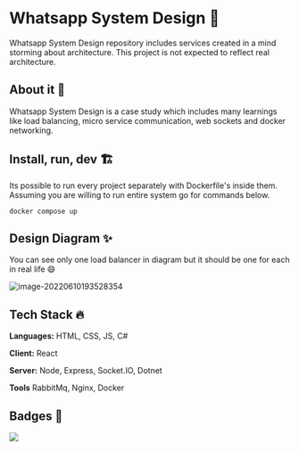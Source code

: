 # Whatsapp System Design 🎉

Whatsapp System Design repository includes services created in a mind storming about architecture. This project is not expected to reflect real architecture.

## About it 📝

Whatsapp System Design is a case study which includes many learnings like load balancing, micro service communication, web sockets and docker networking. 

## Install, run, dev 🏗️

Its possible to run every project separately with Dockerfile's inside them. Assuming you are willing to run entire system go for commands below.

``` 
docker compose up
```

## Design Diagram ✨

You can see only one load balancer in diagram but it should be one for each in real life :smile:	

![image-20220610193528354](C:\Users\ironcrusher\AppData\Roaming\Typora\typora-user-images\image-20220610193528354.png)

## Tech Stack 🔥

**Languages:** HTML, CSS, JS, C#

**Client:** React

**Server:** Node, Express, Socket.IO, Dotnet

**Tools** RabbitMq, Nginx, Docker


## Badges 📌


![](https://img.shields.io/github/last-commit/barisdemirezen/whatsapp-system-design/main?style=flat-square)
